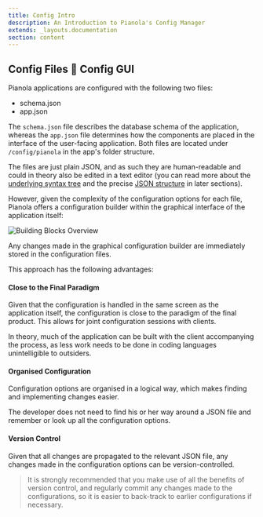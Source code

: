```yaml
---
title: Config Intro
description: An Introduction to Pianola's Config Manager
extends: _layouts.documentation
section: content
---
```


## Config Files 🤝 Config GUI

Pianola applications are configured with the following two files:

- schema.json
- app.json

The `schema.json` file describes the database schema of the application, whereas the `app.json` file determines how the components are placed in the interface of the user-facing application. Both files are located under `/config/pianola` in the app's folder structure.

The files are just plain JSON, and as such they are human-readable and could in theory also be edited in a text editor (you can read more about the [underlying syntax tree](/docs/config-tree) and the precise [JSON structure](/docs/config-json-structure) in later sections).

However, given the complexity of the configuration options for each file, Pianola offers a configuration builder within the graphical interface of the application itself:

![Building Blocks Overview](/assets/img/config_intro.png)

Any changes made in the graphical configuration builder are immediately stored in the configuration files.

This approach has the following advantages:

#### Close to the Final Paradigm

Given that the configuration is handled in the same screen as the application itself, the configuration is close to the paradigm of the final product. This allows for joint configuration sessions with clients.

In theory, much of the application can be built with the client accompanying the process, as less work needs to be done in coding languages unintelligible to outsiders.

#### Organised Configuration

Configuration options are organised in a logical way, which makes finding and implementing changes easier.

The developer does not need to find his or her way around a JSON file and remember or look up all the configuration options.

#### Version Control

Given that all changes are propagated to the relevant JSON file, any changes made in the configuration options can be version-controlled.

> It is strongly recommended that you make use of all the benefits of version control, and regularly commit any changes made to the configurations, so it is easier to back-track to earlier configurations if necessary.
